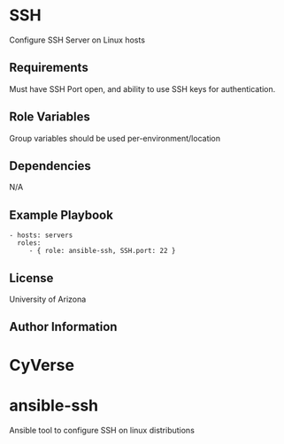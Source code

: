 SSH
=========

Configure SSH Server on Linux hosts

Requirements
------------

Must have SSH Port open, and ability to use SSH keys for authentication.

Role Variables
--------------

Group variables should be used per-environment/location

Dependencies
------------

N/A

Example Playbook
----------------

    - hosts: servers
      roles:
         - { role: ansible-ssh, SSH.port: 22 }

License
-------

University of Arizona

Author Information
------------------

CyVerse
=======
# ansible-ssh
Ansible tool to configure SSH on linux distributions
